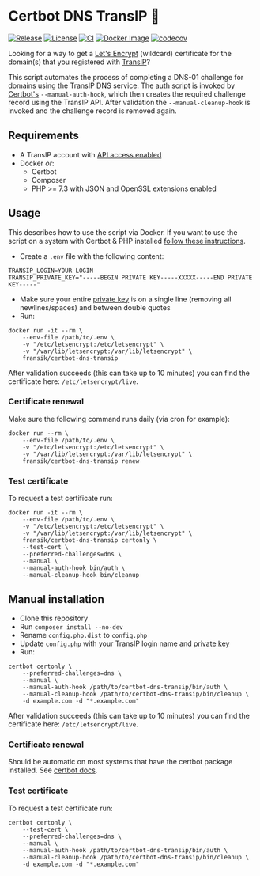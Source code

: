 # Certbot DNS TransIP :closed_lock_with_key:

[![Release](https://img.shields.io/github/v/release/fransik/certbot-dns-transip?label=stable)](https://github.com/fransik/certbot-dns-transip/releases)
[![License](https://img.shields.io/github/license/fransik/certbot-dns-transip)](LICENSE)
[![CI](https://github.com/fransik/certbot-dns-transip/actions/workflows/ci.yml/badge.svg)](https://github.com/fransik/certbot-dns-transip/actions/workflows/ci.yml)
[![Docker Image](https://github.com/fransik/certbot-dns-transip/actions/workflows/docker-image.yml/badge.svg)](https://github.com/fransik/certbot-dns-transip/actions/workflows/docker-image.yml)
[![codecov](https://codecov.io/gh/fransik/certbot-dns-transip/branch/main/graph/badge.svg?token=XBI8HH6HKJ)](https://codecov.io/gh/fransik/certbot-dns-transip)

Looking for a way to get a [Let's Encrypt](https://letsencrypt.org/) (wildcard) certificate for the domain(s) that you registered with [TransIP](https://www.transip.eu/)?

This script automates the process of completing a DNS-01 challenge for domains using the TransIP DNS service.
The auth script is invoked by [Certbot's](https://certbot.eff.org/) `--manual-auth-hook`, which then creates the required challenge record using the TransIP API. After validation the `--manual-cleanup-hook` is invoked and the challenge record is removed again.

## Requirements
* A TransIP account with [API access enabled](https://www.transip.eu/knowledgebase/entry/77-using-the-transip-rest-api/#enabling_the_api_access_and_whitelisting)
* Docker *or*:
    * Certbot
    * Composer
    * PHP >= 7.3 with JSON and OpenSSL extensions enabled

## Usage
This describes how to use the script via Docker. If you want to use the script on a system with Certbot & PHP installed [follow these instructions](#manual-installation).

* Create a `.env` file with the following content:
```dotenv
TRANSIP_LOGIN=YOUR-LOGIN
TRANSIP_PRIVATE_KEY="-----BEGIN PRIVATE KEY-----XXXXX-----END PRIVATE KEY-----"
```
* Make sure your entire [private key](https://www.transip.eu/knowledgebase/entry/77-using-the-transip-rest-api/#generating_a_key_pair) is on a single line (removing all newlines/spaces) and between double quotes
* Run:
```shell
docker run -it --rm \
    --env-file /path/to/.env \
    -v "/etc/letsencrypt:/etc/letsencrypt" \
    -v "/var/lib/letsencrypt:/var/lib/letsencrypt" \
    fransik/certbot-dns-transip
```

After validation succeeds (this can take up to 10 minutes) you can find the certificate here: `/etc/letsencrypt/live`.

### Certificate renewal
Make sure the following command runs daily (via cron for example):
```shell
docker run --rm \
    --env-file /path/to/.env \
    -v "/etc/letsencrypt:/etc/letsencrypt" \
    -v "/var/lib/letsencrypt:/var/lib/letsencrypt" \
    fransik/certbot-dns-transip renew
```

### Test certificate
To request a test certificate run:
```shell
docker run -it --rm \
    --env-file /path/to/.env \
    -v "/etc/letsencrypt:/etc/letsencrypt" \
    -v "/var/lib/letsencrypt:/var/lib/letsencrypt" \
    fransik/certbot-dns-transip certonly \
    --test-cert \
    --preferred-challenges=dns \
    --manual \
    --manual-auth-hook bin/auth \
    --manual-cleanup-hook bin/cleanup
```

## Manual installation
* Clone this repository
* Run `composer install --no-dev`
* Rename `config.php.dist` to `config.php`
* Update `config.php` with your TransIP login name and [private key](https://www.transip.eu/knowledgebase/entry/77-using-the-transip-rest-api/#generating_a_key_pair)
* Run:
```shell
certbot certonly \
    --preferred-challenges=dns \
    --manual \
    --manual-auth-hook /path/to/certbot-dns-transip/bin/auth \
    --manual-cleanup-hook /path/to/certbot-dns-transip/bin/cleanup \
    -d example.com -d "*.example.com"
```

After validation succeeds (this can take up to 10 minutes) you can find the certificate here: `/etc/letsencrypt/live`.

### Certificate renewal
Should be automatic on most systems that have the certbot package installed. See [certbot docs](https://certbot.eff.org/docs/using.html#renewing-certificates).

### Test certificate
To request a test certificate run:
```shell
certbot certonly \
    --test-cert \
    --preferred-challenges=dns \
    --manual \
    --manual-auth-hook /path/to/certbot-dns-transip/bin/auth \
    --manual-cleanup-hook /path/to/certbot-dns-transip/bin/cleanup \
    -d example.com -d "*.example.com"
```
